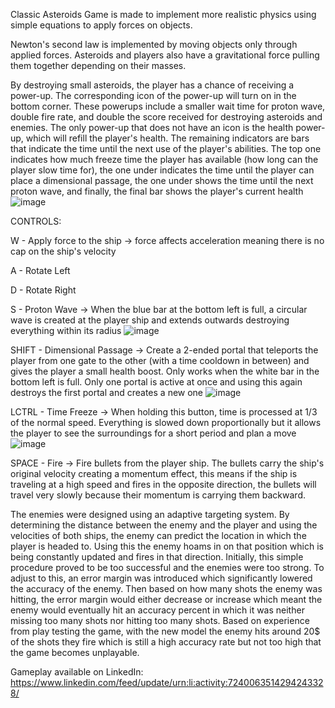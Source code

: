 Classic Asteroids Game is made to implement more realistic physics using simple equations to apply forces on objects. 

Newton's second law is implemented by moving objects only through applied forces. Asteroids and players also have a gravitational force pulling them together depending on their masses.

By destroying small asteroids, the player has a chance of receiving a power-up. The corresponding icon of the power-up will turn on in the bottom corner. These powerups include a smaller wait time for proton wave, double 
fire rate, and double the score received for destroying asteroids and enemies. The only power-up that does not have an icon is the health power-up, which will refill the player's health.
The remaining indicators are bars that indicate the time until the next use of the player's abilities. The top one indicates how much freeze time the player has available (how long can the player slow time for), the one 
under indicates the time until the player can place a dimensional passage, the one under shows the time until the next proton wave, and finally, the final bar shows the player's current health
![image](https://github.com/user-attachments/assets/a203fdd5-190c-4de2-86f8-3fb0d862b7aa)

CONTROLS:

W - Apply force to the ship -> force affects acceleration meaning there is no cap on the ship's velocity

A - Rotate Left

D - Rotate Right

S - Proton Wave -> When the blue bar at the bottom left is full, a circular wave is created at the player ship and extends outwards destroying everything within its radius
![image](https://github.com/user-attachments/assets/a24014c2-a752-4ac0-8bc6-ed83a38903c0)


SHIFT - Dimensional Passage -> Create a 2-ended portal that teleports the player from one gate to the other (with a time cooldown in between) and gives the player a small health boost. Only works when the white bar in the bottom left is full. Only one portal is active at once and 
using this again destroys the first portal and creates a new one
![image](https://github.com/user-attachments/assets/fddc8fa3-0313-43f3-95a3-0a9801217380)

LCTRL - Time Freeze -> When holding this button, time is processed at 1/3 of the normal speed. Everything is slowed down proportionally but it allows the player to see the surroundings for a short period and plan a move
![image](https://github.com/user-attachments/assets/343aef50-5527-4fce-9eb9-d658525a66cc)

SPACE - Fire -> Fire bullets from the player ship. The bullets carry the ship's original velocity creating a momentum effect, this means if the ship is traveling at a high speed and fires in the opposite direction, the bullets will travel very slowly because their momentum is carrying them backward. 

The enemies were designed using an adaptive targeting system. By determining the distance between the enemy and the player and using the velocities of both ships, the enemy can predict the location in which the player is headed to. Using this the enemy hoams in on that position which is being constantly updated and fires in that direction. Initially, this simple procedure proved to be too successful and the enemies were too strong. To adjust to this, an error margin was introduced which significantly lowered the accuracy of the enemy. Then based on how many shots the enemy was hitting, the error margin would either decrease or increase which meant the enemy would eventually hit an accuracy percent in which it was neither missing too many shots nor hitting too many shots. Based on experience from play testing the game, with the new model the enemy hits around 20$ of the shots they fire which is still a high accuracy rate but not too high that the game becomes unplayable. 

Gameplay available on LinkedIn: https://www.linkedin.com/feed/update/urn:li:activity:7240063514294243328/
